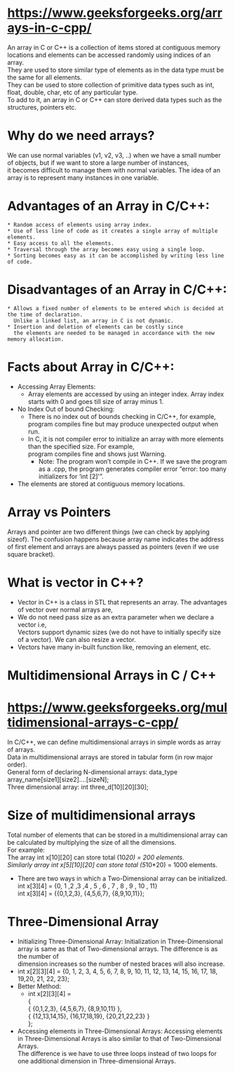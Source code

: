 # https://www.geeksforgeeks.org/arrays-in-c-cpp/  
An array in C or C++ is a collection of items stored at contiguous memory locations and elements can be accessed randomly using indices of an array.   
They are used to store similar type of elements as in the data type must be the same for all elements.   
They can be used to store collection of primitive data types such as int, float, double, char, etc of any particular type.  
To add to it, an array in C or C++ can store derived data types such as the structures, pointers etc.   

# Why do we need arrays?  
We can use normal variables (v1, v2, v3, ..) when we have a small number of objects, but if we want to store a large number of instances,  
it becomes difficult to manage them with normal variables. The idea of an array is to represent many instances in one variable.    

# Advantages of an Array in C/C++:  
    * Random access of elements using array index.    
    * Use of less line of code as it creates a single array of multiple elements.    
    * Easy access to all the elements.    
    * Traversal through the array becomes easy using a single loop.    
    * Sorting becomes easy as it can be accomplished by writing less line of code.    
# Disadvantages of an Array in C/C++:  
    * Allows a fixed number of elements to be entered which is decided at the time of declaration.  
      Unlike a linked list, an array in C is not dynamic.    
    * Insertion and deletion of elements can be costly since  
      the elements are needed to be managed in accordance with the new memory allocation.    
# Facts about Array in C/C++:  
* Accessing Array Elements:    
    * Array elements are accessed by using an integer index. Array index starts with 0 and goes till size of array minus 1.  
* No Index Out of bound Checking:
    * There is no index out of bounds checking in C/C++, for example, program compiles fine but may produce unexpected output when run.  
    * In C, it is not compiler error to initialize an array with more elements than the specified size. For example,  
      program compiles fine and shows just Warning.   
      * Note: The program won’t compile in C++. If we save the program as a .cpp, the program generates compiler error “error: too many initializers for ‘int [2]'”.   
* The elements are stored at contiguous memory locations.  

# Array vs Pointers  
Arrays and pointer are two different things (we can check by applying sizeof). The confusion happens because array name indicates the address of first element and arrays are always passed as pointers (even if we use square bracket).  

# What is vector in C++?
* Vector in C++ is a class in STL that represents an array. The advantages of vector over normal arrays are,  
* We do not need pass size as an extra parameter when we declare a vector i.e,    
  Vectors support dynamic sizes (we do not have to initially specify size of a vector). We can also resize a vector.   
* Vectors have many in-built function like, removing an element, etc.   

# Multidimensional Arrays in C / C++  
# https://www.geeksforgeeks.org/multidimensional-arrays-c-cpp/  
In C/C++, we can define multidimensional arrays in simple words as array of arrays.  
Data in multidimensional arrays are stored in tabular form (in row major order).   
General form of declaring N-dimensional arrays:  data_type  array_name[size1][size2]....[sizeN];  
Three dimensional array: int three_d[10][20][30];    
# Size of multidimensional arrays  
Total number of elements that can be stored in a multidimensional array can be calculated by multiplying the size of all the dimensions.  
For example:  
The array int x[10][20] can store total (10*20) = 200 elements.  
Similarly array int x[5][10][20] can store total (5*10*20) = 1000 elements.  

* There are two ways in which a Two-Dimensional array can be initialized.  
    int x[3][4] = {0, 1 ,2 ,3 ,4 , 5 , 6 , 7 , 8 , 9 , 10 , 11}  
    int x[3][4] = {{0,1,2,3}, {4,5,6,7}, {8,9,10,11}};  
    
# Three-Dimensional Array  
 * Initializing Three-Dimensional Array: Initialization in Three-Dimensional array is same as that of Two-dimensional arrays. The difference is as the number of  
   dimension increases so the number of nested braces will also increase.  
 * int x[2][3][4] = {0, 1, 2, 3, 4, 5, 6, 7, 8, 9, 10, 11, 12, 13, 14, 15, 16, 17, 18, 19,20, 21, 22, 23};  
 * Better Method:
   * int x[2][3][4] =   
   {   
   { {0,1,2,3}, {4,5,6,7}, {8,9,10,11} },  
   { {12,13,14,15}, {16,17,18,19}, {20,21,22,23} }  
   };    
* Accessing elements in Three-Dimensional Arrays: Accessing elements in Three-Dimensional Arrays is also similar to that of Two-Dimensional Arrays.   
  The difference is we have to use three loops instead of two loops for one additional dimension in Three-dimensional Arrays.  
  
                 



















